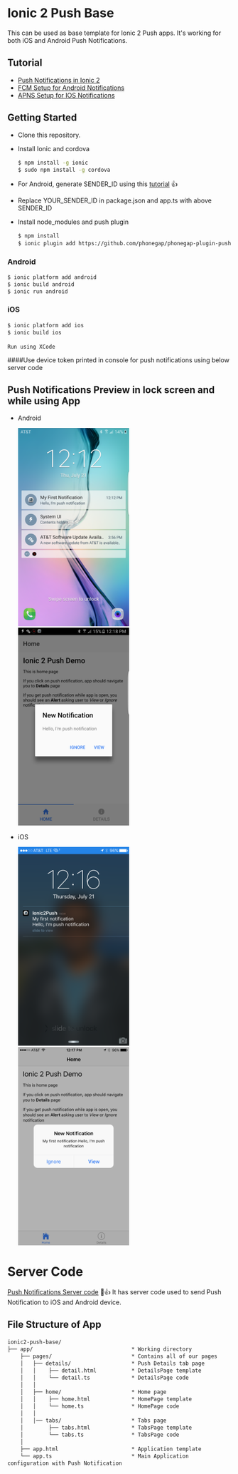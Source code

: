 Ionic 2 Push Base
=================

This can be used as base template for Ionic 2 Push apps. It's working for both iOS and Android Push Notifications.
  
## Tutorial
* [Push Notifications in Ionic 2](https://medium.com/@ankushaggarwal/push-notifications-in-ionic-2-658461108c59)
* [FCM Setup for Android Notifications](https://medium.com/@ankushaggarwal/gcm-setup-for-android-push-notifications-656cfdd8adbd)
* [APNS Setup for IOS Notifications](https://medium.com/@ankushaggarwal/generate-apns-certificate-for-ios-push-notifications-85e4a917d522)

## Getting Started

* Clone this repository.

* Install Ionic and cordova

    ```bash
    $ npm install -g ionic
    $ sudo npm install -g cordova
    ```

* For Android, generate SENDER_ID using this [tutorial](https://medium.com/@ankushaggarwal/gcm-setup-for-android-push-notifications-656cfdd8adbd) :+1:

* Replace YOUR_SENDER_ID in package.json and app.ts with above SENDER_ID
* Install node_modules and push plugin

    ```bash
    $ npm install
    $ ionic plugin add https://github.com/phonegap/phonegap-plugin-push --variable SENDER_ID=”YOUR_SENDER_ID”
    ```

### Android

    $ ionic platform add android
    $ ionic build android
    $ ionic run android


### iOS
    $ ionic platform add ios
    $ ionic build ios
    
    Run using XCode


####Use device token printed in console for push notifications using below server code

## Push Notifications Preview in lock screen and while using App

* Android
  
  <img src="screenshots/android_push.png" alt="Notification on Lock Screen" width="250"/>
  <img src="screenshots/android_alert.png" alt="Notification While Using App" width="250"/>

* iOS

  <img src="screenshots/ios_push.png" alt="Notification on Lock Screen" width="250"/>
  <img src="screenshots/ios_alert.png" alt="Notification While Using App" width="250"/>
    
 
Server Code
=================
[Push Notifications Server code](https://github.com/aggarwalankush/push-notification-server) :tada::+1:
It has server code used to send Push Notification to iOS and Android device.


## File Structure of App

```
ionic2-push-base/
├── app/                               * Working directory
    ├── pages/                         * Contains all of our pages
    │   ├── details/                   * Push Details tab page
    │   │    ├── detail.html           * DetailsPage template
    │   │    └── detail.ts             * DetailsPage code
    │   │
    │   ├── home/                      * Home page
    │   │    ├── home.html             * HomePage template
    │   │    └── home.ts               * HomePage code
    │   │
    │   │── tabs/                      * Tabs page
    │        ├── tabs.html             * TabsPage template
    │        └── tabs.ts               * TabsPage code
    │    
    ├── app.html                       * Application template
    └── app.ts                         * Main Application configuration with Push Notification
```

